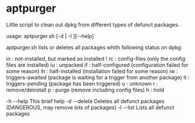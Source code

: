 # aptpurger
Little script to clean out dpkg from different types of defunct packages.

usage: aptpurger.sh [-d | -l ][--help]
			
aptpurger.sh lists or deletes all packages whith following status on dpkg:


in : not-installed, but marked as installed !
rc : config-files (only the config files are installed)
iu : unpacked
if : half-configured (configuration failed for some reason)
ih : half-installed (installation failed for some reason)
iw : triggers-awaited (package is waiting for a trigger from another package)
it : triggers-pending (package has been triggered)
u : unknown
r : remove/deinstall
p : purge (remove including config files)
h : hold

-h --help				This brief help
-d --delete				Deletes all defunct packages (DANGEROUS, may remove lots of packages)
-l --list				Lists all defunct packages
